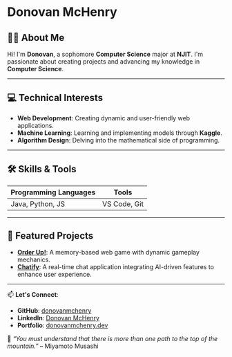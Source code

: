 # Donovan McHenry

## 👋🏽 About Me
Hi! I'm **Donovan**, a sophomore **Computer Science** major at **NJIT**. I'm passionate about creating projects and advancing my knowledge in **Computer Science**.

---

## 💻 Technical Interests
- **Web Development**: Creating dynamic and user-friendly web applications.
- **Machine Learning**: Learning and implementing models through **Kaggle**.
- **Algorithm Design**: Delving into the mathematical side of programming.

---

## 🛠️ Skills & Tools
| Programming Languages | Tools          | 
|------------------------|---------------|
| Java, Python, JS       | VS Code, Git | 

---

## 🚀 Featured Projects
- **[Order Up!](https://github.com/donovanmchenry/Order-Up)**: A memory-based web game with dynamic gameplay mechanics.
- **[Chatify](https://github.com/donovanmchenry/Chatify)**: A real-time chat application integrating AI-driven features to enhance user experience.

---

📫 **Let's Connect**:  
- **GitHub**: [donovanmchenry](https://github.com/donovanmchenry)  
- **LinkedIn**: [Donovan McHenry](https://linkedin.com/in/donovanmchenry)  
- **Portfolio**: [donovanmchenry.dev](https://dzmchenry.netlify.app)

💭 *“You must understand that there is more than one path to the top of the mountain.”* – Miyamoto Musashi
